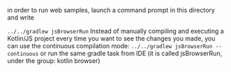 in order to run web samples, launch a command prompt in this directory
and write 

```../../gradlew jsBrowserRun```
Instead of manually compiling and executing a Kotlin/JS project every time you want to see the changes you made, you can use the continuous compilation mode:
```../../gradlew jsBrowserRun --continuous```
or run the same gradle task from IDE (it is called jsBrowserRun, under the group: kotlin browser)